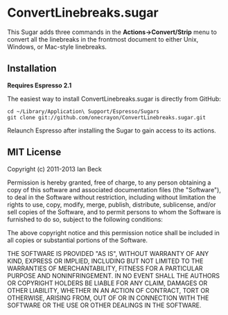 # ConvertLinebreaks.sugar

This Sugar adds three commands in the **Actions&rarr;Convert/Strip** menu to convert all the linebreaks in the frontmost document to either Unix, Windows, or Mac-style linebreaks.

## Installation

**Requires Espresso 2.1**

The easiest way to install ConvertLinebreaks.sugar is directly from GitHub:

    cd ~/Library/Application\ Support/Espresso/Sugars
    git clone git://github.com/onecrayon/ConvertLinebreaks.sugar.git

Relaunch Espresso after installing the Sugar to gain access to its actions.

## MIT License

Copyright (c) 2011-2013 Ian Beck

Permission is hereby granted, free of charge, to any person obtaining a copy of this software and associated documentation files (the "Software"), to deal in the Software without restriction, including without limitation the rights to use, copy, modify, merge, publish, distribute, sublicense, and/or sell copies of the Software, and to permit persons to whom the Software is furnished to do so, subject to the following conditions:

The above copyright notice and this permission notice shall be included in all copies or substantial portions of the Software.

THE SOFTWARE IS PROVIDED "AS IS", WITHOUT WARRANTY OF ANY KIND, EXPRESS OR IMPLIED, INCLUDING BUT NOT LIMITED TO THE WARRANTIES OF MERCHANTABILITY, FITNESS FOR A PARTICULAR PURPOSE AND NONINFRINGEMENT. IN NO EVENT SHALL THE AUTHORS OR COPYRIGHT HOLDERS BE LIABLE FOR ANY CLAIM, DAMAGES OR OTHER LIABILITY, WHETHER IN AN ACTION OF CONTRACT, TORT OR OTHERWISE, ARISING FROM, OUT OF OR IN CONNECTION WITH THE SOFTWARE OR THE USE OR OTHER DEALINGS IN THE SOFTWARE.
